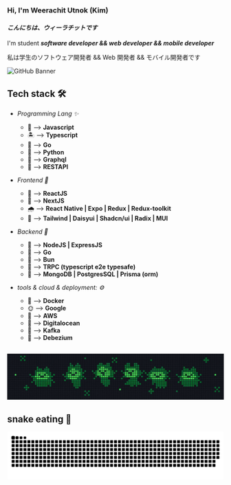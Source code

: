 <h3>Hi, I'm Weerachit Utnok (Kim)</h3>
<h4><strong><i>こんにちは、ウィーラチットです</i></strong></h4>
<p>
  I'm student <strong><i> software developer && web developer && mobile developer </i></strong>
</p>
<p>私は学生のソフトウェア開発者 && Web 開発者 && モバイル開発者です</p>


<!--- --------------------------------------------------------------------------------
---------------------------------------------------------------------- -->
<!--- -- Custom Designed Banner ---------------------------------------------------------------------------------------------------------------------------- -->
<!--- ![GitHub Banner](https://github.com/HakimIno/HakimIno/assets/78003589/14fce0ec-b1d2-49b1-847d-dbc46c89019f) ------------------------------------------------------------------------------------------------------------------------------------------------------ -->

![GitHub Banner](https://github.com/HakimIno/HakimIno/assets/78003589/240defe8-4629-4246-b4a4-f90d6ad171a7)

<!--- ------------------------------------------------------------------------------------------------------------------------------------------------------ -->
<!--- -- tech stack ----------------------------------------------------------------------------------------------------------------------------- -->
<!--- ------------------------------------------------------------------------
------------------------------------------------------------------------------ -->

## Tech stack 🛠 

 - *Programming Lang ✨*
   - 🛵 --> <strong>Javascript</strong>
   - 🏝️ --> <strong>Typescript</strong>
   - 🪼 --> <strong>Go</strong>
   - 🐍 --> <strong>Python</strong>
   - 👾 --> <strong>Graphql</strong>
   - 👑 --> <strong>RESTAPI</strong>
   
        
 - *Frontend 🎨*
   - 🎃 --> <strong>ReactJS</strong>
   - 🦄 --> <strong>NextJS</strong>
   - 🌧️ --> <strong>React Native | Expo | Redux | Redux-toolkit</strong>
   - 🐼 --> <strong>Tailwind | Daisyui | Shadcn/ui | Radix | MUI </strong>
	 
 - *Backend 👀*
   - 🌵 --> <strong>NodeJS | ExpressJS</strong>
   - 🪼 --> <strong>Go</strong>
   - 🧄 --> <strong>Bun</strong>
   - 🦖 --> <strong>TRPC (typescript e2e typesafe)</strong>
   - 🌳 --> <strong>MongoDB | PostgresSQL | Prisma (orm) </strong> 

- *tools & cloud & deployment: ⚙️*
   - 🐳 --> <strong>Docker</strong> 
   - 🌞 --> <strong>Google</strong> 
   - 🦁 --> <strong>AWS</strong> 
   - 🐬 --> <strong>Digitalocean</strong>
   - 🐬 --> <strong>Kafka</strong>
   - 🦁 --> <strong>Debezium</strong> 

<!--- ------------------------------------------------------------------------------------------------------------------------------------------------------ -->
<!--- -- tech stack ----------------------------------------------------------------------------------------------------------------------------- -->
<!--- ------------------------------------------------------------------------------------------------------------------------------------------------------ -->
##
![GitHub Banner](https://github.com/virtualvivek/virtualvivek/blob/main/assets/anim_octo_dark.gif?raw=true)
##
## snake eating 🐍
![github-contribution-grid-snake](https://raw.githubusercontent.com/platane/platane/output/github-contribution-grid-snake-dark.svg)
##

